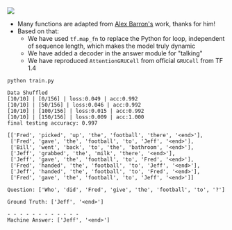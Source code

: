 <img src="https://github.com/zhedongzheng/finch/blob/master/assets/dmn-details.png">

* Many functions are adapted from [Alex Barron's](https://github.com/barronalex/Dynamic-Memory-Networks-in-TensorFlow) work, thanks for him!
* Based on that:
    * We have used ```tf.map_fn``` to replace the Python for loop, independent of sequence length, which makes the model truly dynamic
    * We have added a decoder in the answer module for "talking"
    * We have reproduced ```AttentionGRUCell``` from official ```GRUCell``` from TF 1.4

```
python train.py
```
```
Data Shuffled
[10/10] | [0/156] | loss:0.049 | acc:0.992
[10/10] | [50/156] | loss:0.046 | acc:0.992
[10/10] | [100/156] | loss:0.015 | acc:0.992
[10/10] | [150/156] | loss:0.009 | acc:1.000
final testing accuracy: 0.997

[['Fred', 'picked', 'up', 'the', 'football', 'there', '<end>'],
 ['Fred', 'gave', 'the', 'football', 'to', 'Jeff', '<end>'],
 ['Bill', 'went', 'back', 'to', 'the', 'bathroom', '<end>'],
 ['Jeff', 'grabbed', 'the', 'milk', 'there', '<end>'],
 ['Jeff', 'gave', 'the', 'football', 'to', 'Fred', '<end>'],
 ['Fred', 'handed', 'the', 'football', 'to', 'Jeff', '<end>'],
 ['Jeff', 'handed', 'the', 'football', 'to', 'Fred', '<end>'],
 ['Fred', 'gave', 'the', 'football', 'to', 'Jeff', '<end>']]

Question: ['Who', 'did', 'Fred', 'give', 'the', 'football', 'to', '?']

Ground Truth: ['Jeff', '<end>']

- - - - - - - - - - - - 
Machine Answer: ['Jeff', '<end>']
```
